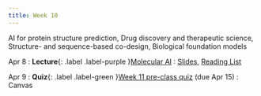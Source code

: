```yaml
---
title: Week 10
---
```


AI for protein structure prediction, Drug discovery and therapeutic science, Structure- and sequence-based co-design, Biological foundation models

Apr 8
: **Lecture**{: .label .label-purple }[Molecular AI](/AIM2/lectures/week10)
  : [Slides](#), [Reading List](/AIM2/lectures/week10)

Apr 9
: **Quiz**{: .label .label-green }[Week 11 pre-class quiz](#) (due Apr 15)
  : Canvas
